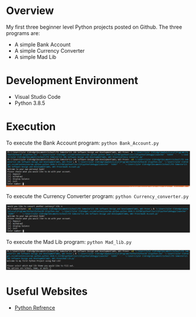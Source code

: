 # Overview
My first three beginner level Python projects posted on Github. The three programs are:
* A simple Bank Account
* A simple Currency Converter
* A simple Mad Lib


# Development Environment

* Visual Studio Code
* Python 3.8.5

# Execution

To execute the Bank Account program: `python Bank_Account.py`

![Program screenshot showing the Bank Account program running](Bank_account.PNG)

To execute the Currency Converter program: `python Currency_converter.py`

![Program screenshot showing the Currency Converter program running](Currency_converter.PNG)

To execute the Mad Lib program: `python Mad_lib.py`

![Program screenshot showing the Mad Lib program running](Mad_lib.png)

# Useful Websites

* [Python Refrence](https://docs.python.org/3/library/index.html)
